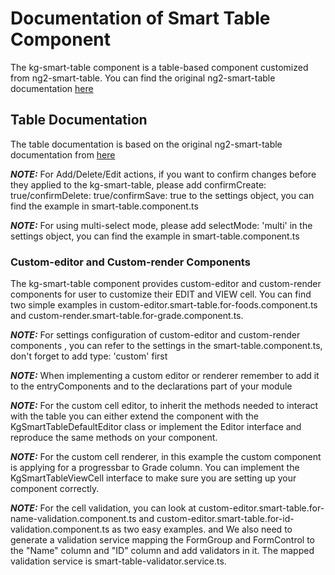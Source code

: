 Documentation of Smart Table Component
====================================================

The kg-smart-table component is a table-based component customized from ng2-smart-table.
You can find the original ng2-smart-table documentation [here](https://akveo.github.io/ng2-smart-table/#/demo)


Table Documentation
-----------------------
The table documentation is based on the original ng2-smart-table documentation from [here](https://akveo.github.io/ng2-smart-table/#/documentation)

***NOTE:*** For Add/Delete/Edit actions, if you want to confirm changes before they applied to the kg-smart-table, please add confirmCreate: true/confirmDelete: true/confirmSave: true to the settings object, you can find the example in smart-table.component.ts

***NOTE:*** For using multi-select mode, please add selectMode: 'multi' in the settings object, you can find the example in smart-table.component.ts

### Custom-editor and Custom-render Components

The kg-smart-table component provides custom-editor and custom-render components for user to customize their EDIT and VIEW cell.
You can find two simple examples in custom-editor.smart-table.for-foods.component.ts and custom-render.smart-table.for-grade.component.ts.

***NOTE:*** For settings configuration of custom-editor and custom-render components , you can refer to the settings in the smart-table.component.ts, don't forget to add type: 'custom' first

***NOTE:*** When implementing a custom editor or renderer remember to add it to the entryComponents and to the declarations part of your module

***NOTE:*** For the custom cell editor, to inherit the methods needed to interact with the table you can either extend the component with the KgSmartTableDefaultEditor class or implement the Editor interface and reproduce the same methods on your component.

***NOTE:*** For the custom cell renderer, in this example the custom component is applying for a progressbar to Grade column. You can implement the KgSmartTableViewCell interface to make sure you are setting up your component correctly.

***NOTE:*** For the cell validation, you can look at custom-editor.smart-table.for-name-validation.component.ts and custom-editor.smart-table.for-id-validation.component.ts as two easy examples. and We also need to generate a validation service mapping the FormGroup and FormControl to the "Name" column and "ID" column and add validators in it. The mapped validation service is smart-table-validator.service.ts.
